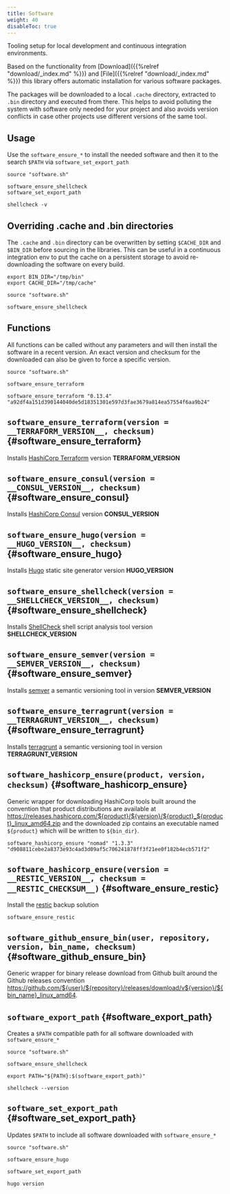 ```yaml
---
title: Software
weight: 40
disableToc: true
---
```


Tooling setup for local development and continuous integration environments.

Based on the functionality from [Download]({{%relref "download/_index.md" %}}) and [File]({{%relref "download/_index.md" %}}) this library offers automatic installation for various software packages.

The packages will be downloaded to a local `.cache` directory, extracted to `.bin` directory and executed from there. This helps to avoid polluting the system with software only needed for your project and also avoids version conflicts in case other projects use different versions of the same tool.

## Usage

Use the `software_ensure_*` to install the needed software and then it to the search `$PATH` via `software_set_export_path`

```shell
source "software.sh"

software_ensure_shellcheck
software_set_export_path

shellcheck -v
```

## Overriding .cache and .bin directories

The `.cache` and `.bin` directory can be overwritten by setting `$CACHE_DIR` and `$BIN_DIR` before sourcing in the libraries. This can be useful in a continuous integration env to put the cache on a persistent storage to avoid re-downloading the software on every build.

```shell
export BIN_DIR="/tmp/bin"
export CACHE_DIR="/tmp/cache"

source "software.sh"

software_ensure_shellcheck
```

## Functions

All functions can be called without any parameters and will then install the software in a recent version. An exact version and checksum for the downloaded can also be given to force a specific version.

```shell
source "software.sh"

software_ensure_terraform

software_ensure_terraform "0.13.4" "a92df4a151d390144040de5d18351301e597d3fae3679a814ea57554f6aa9b24"
```

## `software_ensure_terraform(version = __TERRAFORM_VERSION__, checksum)` {#software_ensure_terraform}
Installs [HashiCorp Terraform](https://www.terraform.io/) version __TERRAFORM_VERSION__

## `software_ensure_consul(version = __CONSUL_VERSION__, checksum)` {#software_ensure_consul}
Installs [HashiCorp Consul](https://www.consul.io/) version __CONSUL_VERSION__

## `software_ensure_hugo(version = __HUGO_VERSION__, checksum)` {#software_ensure_hugo}
Installs [Hugo](https://gohugo.io/) static site generator version __HUGO_VERSION__

## `software_ensure_shellcheck(version = __SHELLCHECK_VERSION__, checksum)` {#software_ensure_shellcheck}
Installs [ShellCheck](https://www.shellcheck.net/) shell script analysis tool version __SHELLCHECK_VERSION__

## `software_ensure_semver(version = __SEMVER_VERSION__, checksum)`  {#software_ensure_semver}
Installs [semver](https://github.com/maykonlf/semver-cli) a semantic versioning tool in version __SEMVER_VERSION__

## `software_ensure_terragrunt(version = __TERRAGRUNT_VERSION__, checksum)`  {#software_ensure_terragrunt}
Installs [terragrunt](https://terragrunt.gruntwork.io/) a semantic versioning tool in version __TERRAGRUNT_VERSION__


## `software_hashicorp_ensure(product, version, checksum)` {#software_hashicorp_ensure}
Generic wrapper for downloading HashiCorp tools built around the convention that product distributions are available at https://releases.hashicorp.com/${product}/${version}/${product}_${product}_linux_amd64.zip and the downloaded
zip contains an executable named `${product}` which will be written to `${bin_dir}`.

```shell
software_hashicorp_ensure "nomad" "1.3.3" "d908811cebe2a8373e93c4ad3d09af5c706241878ff3f21ee0f182b4ecb571f2"
```

## `software_hashicorp_ensure(version = __RESTIC_VERSION__, checksum = __RESTIC_CHECKSUM__)` {#software_ensure_restic}
Install the [restic](https://restic.net/) backup solution

```shell
software_ensure_restic
```

## `software_github_ensure_bin(user, repository, version, bin_name, checksum)` {#software_github_ensure_bin}

Generic wrapper for binary release download from Github built around the Github releases convention https://github.com/${user}/${repository}/releases/download/v${version}/${bin_name}_linux_amd64.


## `software_export_path` {#software_export_path}
Creates a `$PATH` compatible path for all software downloaded with `software_ensure_*`

```shell
source "software.sh"

software_ensure_shellcheck

export PATH="${PATH}:$(software_export_path)"

shellcheck --version
```

## `software_set_export_path` {#software_set_export_path}
Updates `$PATH` to include all software downloaded with `software_ensure_*`

```shell
source "software.sh"

software_ensure_hugo

software_set_export_path

hugo version
```
